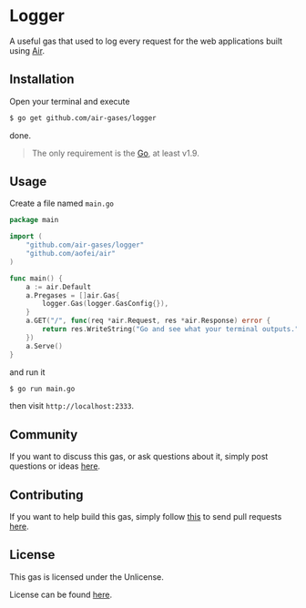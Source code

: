 # Logger

A useful gas that used to log every request for the web applications built using
[Air](https://github.com/aofei/air).

## Installation

Open your terminal and execute

```bash
$ go get github.com/air-gases/logger
```

done.

> The only requirement is the [Go](https://golang.org), at least v1.9.

## Usage

Create a file named `main.go`

```go
package main

import (
	"github.com/air-gases/logger"
	"github.com/aofei/air"
)

func main() {
	a := air.Default
	a.Pregases = []air.Gas{
		logger.Gas(logger.GasConfig{}),
	}
	a.GET("/", func(req *air.Request, res *air.Response) error {
		return res.WriteString("Go and see what your terminal outputs.")
	})
	a.Serve()
}
```

and run it

```bash
$ go run main.go
```

then visit `http://localhost:2333`.

## Community

If you want to discuss this gas, or ask questions about it, simply post
questions or ideas [here](https://github.com/air-gases/logger/issues).

## Contributing

If you want to help build this gas, simply follow
[this](https://github.com/air-gases/logger/wiki/Contributing) to send pull
requests [here](https://github.com/air-gases/logger/pulls).

## License

This gas is licensed under the Unlicense.

License can be found [here](LICENSE).
